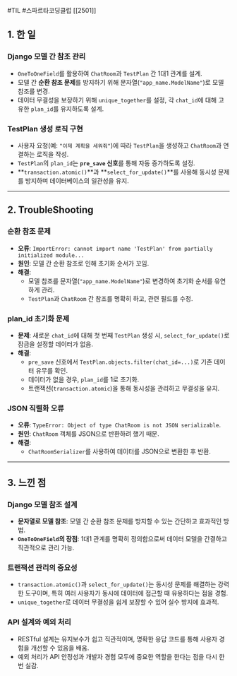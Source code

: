 #TIL #스파르타코딩클럽 [[2501]]

## 1. 한 일

### Django 모델 간 참조 관리
- `OneToOneField`를 활용하여 `ChatRoom`과 `TestPlan` 간 1대1 관계를 설계.
- 모델 간 **순환 참조 문제**를 방지하기 위해 문자열(`"app_name.ModelName"`)로 모델 참조를 변경.
- 데이터 무결성을 보장하기 위해 `unique_together`를 설정, 각 `chat_id`에 대해 고유한 `plan_id`를 유지하도록 설계.

### TestPlan 생성 로직 구현
- 사용자 요청(예: `"이제 계획을 세워줘"`)에 따라 `TestPlan`을 생성하고 `ChatRoom`과 연결하는 로직을 작성.
- `TestPlan`의 `plan_id`는 **`pre_save` 신호**를 통해 자동 증가하도록 설정.
- **`transaction.atomic()`**과 **`select_for_update()`**를 사용해 동시성 문제를 방지하며 데이터베이스의 일관성을 유지.


---

## 2. TroubleShooting

### **순환 참조 문제**
- **오류**: `ImportError: cannot import name 'TestPlan' from partially initialized module...`
- **원인**: 모델 간 순환 참조로 인해 초기화 순서가 꼬임.
- **해결**:
    - 모델 참조를 문자열(`"app_name.ModelName"`)로 변경하여 초기화 순서를 유연하게 관리.
    - `TestPlan`과 `ChatRoom` 간 참조를 명확히 하고, 관련 필드를 수정.

### **plan_id 초기화 문제**
- **문제**: 새로운 `chat_id`에 대해 첫 번째 `TestPlan` 생성 시, `select_for_update()`로 잠금을 설정할 데이터가 없음.
- **해결**:
    - `pre_save` 신호에서 `TestPlan.objects.filter(chat_id=...)`로 기존 데이터 유무를 확인.
    - 데이터가 없을 경우, `plan_id`를 1로 초기화.
    - 트랜잭션(`transaction.atomic`)을 통해 동시성을 관리하고 무결성을 유지.

### **JSON 직렬화 오류**
- **오류**: `TypeError: Object of type ChatRoom is not JSON serializable`.
- **원인**: `ChatRoom` 객체를 JSON으로 반환하려 했기 때문.
- **해결**:
    - `ChatRoomSerializer`를 사용하여 데이터를 JSON으로 변환한 후 반환.

---

## 3. 느낀 점

### Django 모델 참조 설계
- **문자열로 모델 참조**: 모델 간 순환 참조 문제를 방지할 수 있는 간단하고 효과적인 방법.
- **`OneToOneField`의 장점**: 1대1 관계를 명확히 정의함으로써 데이터 모델을 간결하고 직관적으로 관리 가능.

### 트랜잭션 관리의 중요성
- `transaction.atomic()`과 `select_for_update()`는 동시성 문제를 해결하는 강력한 도구이며, 특히 여러 사용자가 동시에 데이터에 접근할 때 유용하다는 점을 경험.
- `unique_together`로 데이터 무결성을 쉽게 보장할 수 있어 실수 방지에 효과적.

### API 설계와 예외 처리
- RESTful 설계는 유지보수가 쉽고 직관적이며, 명확한 응답 코드를 통해 사용자 경험을 개선할 수 있음을 배움.
- 예외 처리가 API 안정성과 개발자 경험 모두에 중요한 역할을 한다는 점을 다시 한 번 실감.